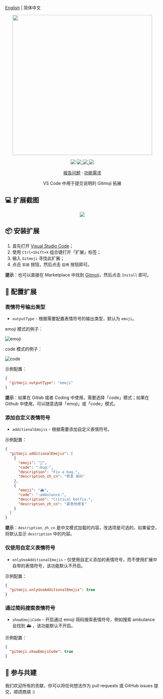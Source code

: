 [English](README.md) | 简体中文

<p align="center">
    <img src="https://cdn.jsdelivr.net/gh/seatonjiang/gitmoji-vscode@main/images/gitmoji.gif" width="456">
</p>

<p align="center">
    <img src="https://img.shields.io/badge/gitmoji-%20😜%20😍-FFDD67.svg?style=flat-square">
    <a href="https://github.com/seatonjiang/gitmoji-vscode/issues">
        <img src="https://img.shields.io/github/issues/seatonjiang/gitmoji-vscode?style=flat-square&color=blue">
    </a>
    <a href="https://github.com/seatonjiang/gitmoji-vscode/pulls">
        <img src="https://img.shields.io/github/issues-pr/seatonjiang/gitmoji-vscode?style=flat-square&color=brightgreen">
    </a>
    <a href="https://github.com/seatonjiang/gitmoji-vscode/blob/main/LICENSE">
        <img src="https://img.shields.io/github/license/seatonjiang/gitmoji-vscode?&style=flat-square">
    </a>
</p>

<p align="center">
    <a href="https://github.com/seatonjiang/gitmoji-vscode/issues">报告问题</a>
    ·
    <a href="https://github.com/seatonjiang/gitmoji-vscode/issues">功能需求</a>
</p>

<p align="center">VS Code 中用于提交说明的 Gitmoji 拓展</p>

## 💻 扩展截图

<p align="center">
    <img src="https://cdn.jsdelivr.net/gh/seatonjiang/gitmoji-vscode@main/images/about.gif">
</p>

## 📦 安装扩展

1. 首先打开 [Visual Studio Code](https://code.visualstudio.com/)；
2. 使用 `Ctrl+Shift+X` 组合键打开「扩展」标签；
3. 输入 `Gitmoji` 寻找此扩展；
4. 点击 `安装` 按钮，然后点击 `启用` 按钮即可。

**提示**：也可以直接在 Marketplace 中找到 [Gitmoji](https://marketplace.visualstudio.com/items?itemName=seatonjiang.gitmoji-vscode)，然后点击 `Install` 即可。

## 🔨 配置扩展

### 表情符号输出类型

- `outputType` - 根据需要配置表情符号的输出类型，默认为 `emoji`。

emoji 模式的例子：

![emoji](https://cdn.jsdelivr.net/gh/seatonjiang/gitmoji-vscode@main/images/emoji.png)

code 模式的例子：

![code](https://cdn.jsdelivr.net/gh/seatonjiang/gitmoji-vscode@main/images/code.png)

示例配置：

```json
{
  "gitmoji.outputType": "emoji"
}
```

**提示**：如果在 Gitlab 或者 Coding 中使用，需要选择「code」模式；如果在 Github 中使用，可以随意选择「emoji」或「code」模式。

### 添加自定义表情符号

- `additionalEmojis` - 根据需要添加自定义表情符号。

示例配置：

```json
{
  "gitmoji.additionalEmojis": [
    {
      "emoji": "🐛",
      "code": ":bug:",
      "description": "Fix a bug.",
      "description_zh_cn": "修复 BUG"
    },
    {
      "emoji": "🚑",
      "code": ":ambulance:",
      "description": "Critical hotfix.",
      "description_zh_cn": "紧急热修复"
    }
  ]
}
```

**提示**：`description_zh_cn` 是中文模式加载的内容，改选项是可选的，如果留空，将默认显示 `description` 中的内容。

### 仅使用自定义表情符号

- `onlyUseAdditionalEmojis` - 仅使用自定义添加的表情符号，而不使用扩展中自带的表情符号，该功能默认不开启。

示例配置：

```json
{
  "gitmoji.onlyUseAdditionalEmojis": true
}
```

### 通过简码搜索表情符号

- `showEmojiCode` - 开启通过 emoji 简码搜索表情符号，例如搜索 ambulance 会找到 🚑 ，该功能默认不开启。

示例配置：

```json
{
  "gitmoji.showEmojiCode": true
}
```

## 🤝 参与共建

我们欢迎所有的贡献，你可以将任何想法作为 pull requests 或 GitHub issues 提交，顺颂商祺 :)